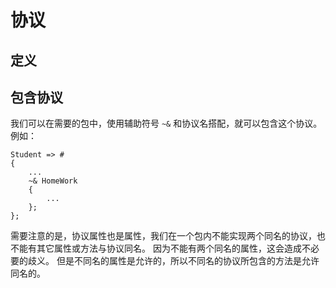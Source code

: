 # 协议

## 定义

## 包含协议
我们可以在需要的包中，使用辅助符号 `~&` 和协议名搭配，就可以包含这个协议。
例如：

    Student => #
    {
        ...
        ~& HomeWork
        {
            ...
        };
    };

需要注意的是，协议属性也是属性，我们在一个包内不能实现两个同名的协议，也不能有其它属性或方法与协议同名。
因为不能有两个同名的属性，这会造成不必要的歧义。
但是不同名的属性是允许的，所以不同名的协议所包含的方法是允许同名的。